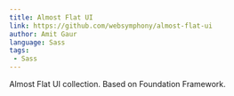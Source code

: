 ```yaml
---
title: Almost Flat UI
link: https://github.com/websymphony/almost-flat-ui
author: Amit Gaur
language: Sass
tags:
 - Sass
---
```


Almost Flat UI collection. Based on Foundation Framework.
